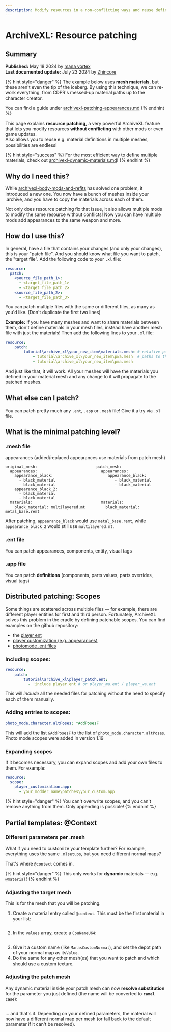 ```yaml
---
description: Modify resources in a non-conflicting ways and reuse definitions.
---
```


# ArchiveXL: Resource patching

## Summary

**Published:** May 18 2024 by [mana vortex](https://app.gitbook.com/u/NfZBoxGegfUqB33J9HXuCs6PVaC3 "mention")\
**Last documented update:** July 23 2024 by [Zhincore](https://app.gitbook.com/u/OsI9JXgCSSbt40hb327iBDif7Xv1 "mention")

{% hint style="danger" %}
The example below uses **mesh materials**, but these aren't even the tip of the iceberg. By using this technique, we can re-work everything, from CDPR's messed-up material paths up to the character creator.&#x20;

You can find a guide under [archivexl-patching-appearances.md](../../../../modding-guides/items-equipment/editing-existing-items/archivexl-patching-appearances.md "mention")
{% endhint %}

This page explains **resource patching,** a very powerful ArchiveXL feature that lets you modify resources **without conflicting** with other mods or even game updates. \
Also allows you to reuse e.g. material definitions in multiple meshes, possibilities are endless!

{% hint style="success" %}
For the most efficient way to define multiple materials, check out [archivexl-dynamic-materials.md](../../../../modding-guides/textures-and-luts/archivexl-dynamic-materials.md "mention")!
{% endhint %}

## Why do I need this?

While [archivexl-body-mods-and-refits](../archivexl-body-mods-and-refits/ "mention") has solved one problem, it introduced a new one. You now have a bunch of meshes inside your .archive, and you have to copy the materials across each of them.

Not only does resource patching fix that issue, it also allows multiple mods to modify the same resource without conflicts! Now you can have multiple mods add appearances to the same weapon and more.

## How do I use this?

In general, have a file that contains your changes (and only your changes), this is your "patch file". And you should know what file you want to patch, the "target file". Add the following code to your `.xl` file:

```yaml
resource:
  patch:
    <source_file_path_1>:
      - <target_file_path_1>
      - <target_file_path_2>
    <source_file_path_2>:
      - <target_file_path_3>
```

You can patch multiple files with the same or different files, as many as you'd like. (Don't duplicate the first two lines)

**Example:** If you have many meshes and want to share materials between them, don't define materials in your mesh files, instead have another mesh file with just the materials! Then add the following lines to your `.xl` file:

```yaml
resource:
    patch:        
        tutorial\archive_xl\your_new_item\materials.mesh: # relative path to your material mesh
            - tutorial\archive_xl\your_new_item\pwa.mesh  # paths to the target meshes
            - tutorial\archive_xl\your_new_item\pma.mesh
```

And just like that, it will work. All your meshes will have the materials you defined in your material mesh and any change to it will propagate to the patched meshes.

## What else can I patch?

You can patch pretty much any `.ent`, `.app` or `.mesh` file! Give it a try via `.xl` file.&#x20;

## What is the minimal patching level?

### .mesh file

appearances (added/replaced appearances use materials from patch mesh)

```
original_mesh:                          patch_mesh:
  appearances:                            appearances:
    appearance_black:                        appearance_black:
      - black_material                          - black_material
      - black_material                          - black_material
    appearance_black_2:                      
      - black_material                       
      - black_material                       
  materials:                              materials:
    black_material: multilayered.mt         black_material: metal_base.remt
```

After patching, `appearance_black` would use `metal_base.remt`,  while `appearance_black_2` would still use `multilayered.mt`.

### .ent file

You can patch appearances, components, entity, visual tags

### .app file

You can patch **definitions** (components, parts values, parts overrides, visual tags)

## Distributed patching: Scopes

Some things are scattered across multiple files — for example, there are different player entities for first and third person. Fortunately, ArchiveXL solves this problem in the cradle by defining patchable scopes. You can find examples on the github repository:

* the [player ent](https://github.com/psiberx/cp2077-archive-xl/blob/main/bundle/source/resources/PlayerBaseScope.xl)
* [player customization (e.g. appearances)](https://github.com/psiberx/cp2077-archive-xl/blob/main/bundle/source/resources/PlayerCustomizationScope.xl)
* [photomode .ent files](https://github.com/psiberx/cp2077-archive-xl/blob/main/bundle/source/resources/PhotoModeScope.xl)

### Including scopes:

```yaml
resource:
    patch:
        tutorial\archive_xl\player_patch.ent:
          - !include player.ent # or player_ma.ent / player_wa.ent
```

This will _include_ all the needed files for patching without the need to specify each of them manually.

### Adding entries to scopes:

```yaml
photo_mode.character.altPoses: *AddPosesF
```

This will add the list `&AddPosesF` to the list of `photo_mode.character.altPoses`.\
Photo mode scopes were added in version 1.19

### Expanding scopes

If it becomes necessary, you can expand scopes and add your own files to them. For example:

```yaml
resource:
  scope:
    player_customization.app:
      - your_modder_name\patches\your_custom.app
```

{% hint style="danger" %}
You can't overwrite scopes, and you can't remove anything from them. Only appending is possible!
{% endhint %}

## Partial templates: @Context&#x20;

### Different parameters per .mesh

What if you need to customize your template further? For example, everything uses the same `.mlsetups`, but you need different normal maps?

That's where `@context` comes in.

{% hint style="danger" %}
This only works for **dynamic** materials — e.g. `@material`!
{% endhint %}

### Adjusting the target mesh

This is for the mesh that you will be patching.

1. Create a material entry called `@context`.  This must be the first material in your list:

<figure><img src="../../../../.gitbook/assets/resource_patching_context.png" alt=""><figcaption></figcaption></figure>

2. In the `values` array, create a `CpuNameU64`:

<figure><img src="../../../../.gitbook/assets/resource_patching_cpuname.png" alt=""><figcaption></figcaption></figure>

3. Give it a custom name (like `ManasCustomNormal`), and set the depot path of your normal map as its`Value`.
4. Do the same for any other mesh(es) that you want to patch and which should use a custom texture.

### Adjusting the patch mesh

Any dynamic material inside your patch mesh can now **resolve substitution** for the parameter you just defined (the name will be converted to **`camel case`**):

<figure><img src="../../../../.gitbook/assets/resource_patching_patch_mesh.png" alt=""><figcaption></figcaption></figure>

... and that's it. Depending on your defined parameters, the material will now have a different normal map per mesh (or fall back to the default parameter if it can't be resolved).

